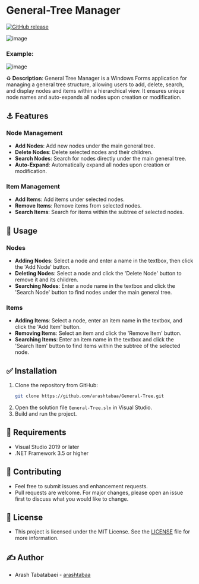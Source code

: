 # General-Tree Manager

[![GitHub release](https://img.shields.io/github/release/arashtabaa/General-Tree?style=flat-square)](https://github.com/arashtabaa/General-Tree/releases/latest)

![image](https://github.com/arashtabaa/General-Tree/assets/153722318/7f28ae2f-ae6d-4b15-86e9-93e5be4241dd)

### Example:
![image](https://github.com/arashtabaa/General-Tree/assets/153722318/ecf12882-0903-47a7-a52f-a722543262ad)

♻️ **Description**:
General Tree Manager is a Windows Forms application for managing a general tree structure, allowing users to add, delete, search, and display nodes and items within a hierarchical view. It ensures unique node names and auto-expands all nodes upon creation or modification.

## ⚓ Features

### Node Management
- **Add Nodes**: Add new nodes under the main general tree.
- **Delete Nodes**: Delete selected nodes and their children.
- **Search Nodes**: Search for nodes directly under the main general tree.
- **Auto-Expand**: Automatically expand all nodes upon creation or modification.

### Item Management
- **Add Items**: Add items under selected nodes.
- **Remove Items**: Remove items from selected nodes.
- **Search Items**: Search for items within the subtree of selected nodes.

## 💎 Usage

### Nodes
- **Adding Nodes**: Select a node and enter a name in the textbox, then click the 'Add Node' button.
- **Deleting Nodes**: Select a node and click the 'Delete Node' button to remove it and its children.
- **Searching Nodes**: Enter a node name in the textbox and click the 'Search Node' button to find nodes under the main general tree.

### Items
- **Adding Items**: Select a node, enter an item name in the textbox, and click the 'Add Item' button.
- **Removing Items**: Select an item and click the 'Remove Item' button.
- **Searching Items**: Enter an item name in the textbox and click the 'Search Item' button to find items within the subtree of the selected node.

## ✅ Installation

1. Clone the repository from GitHub:
    ```sh
    git clone https://github.com/arashtabaa/General-Tree.git
    ```
2. Open the solution file `General-Tree.sln` in Visual Studio.
3. Build and run the project.

## 💫 Requirements

- Visual Studio 2019 or later
- .NET Framework 3.5 or higher

## 📍 Contributing

- Feel free to submit issues and enhancement requests.
- Pull requests are welcome. For major changes, please open an issue first to discuss what you would like to change.

## 🪪 License

- This project is licensed under the MIT License. See the [LICENSE](https://github.com/arashtabaa/General-Tree/tree/main?tab=MIT-1-ov-file#) file for more information.

## ✍️ Author

- Arash Tabatabaei - [arashtabaa](https://github.com/arashtabaa)

